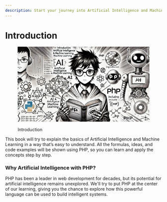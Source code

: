 ```yaml
---
description: Start your journey into Artificial Intelligence and Machine Learning
---
```


# Introduction

<figure><img src=".gitbook/assets/image (2) (1) (1).png" alt=""><figcaption><p>Introduction</p></figcaption></figure>

This book will try to explain the basics of Artificial Intelligence and Machine Learning in a way that’s easy to understand. All the formulas, ideas, and code examples will be shown using PHP, so you can learn and apply the concepts step by step.

### Why Artificial Intelligence with PHP?

PHP has been a leader in web development for decades, but its potential for artificial intelligence remains unexplored. We'll try to put PHP at the center of our learning, giving you the chance to explore how this powerful language can be used to build intelligent systems.
